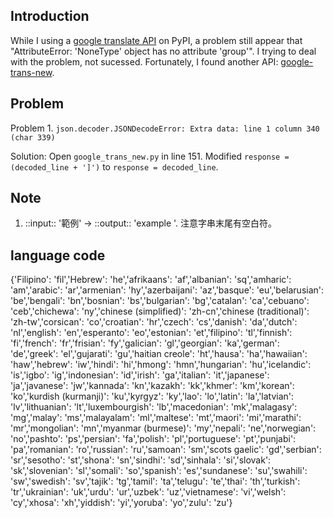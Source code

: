 ## Introduction
While I using a [google translate API](https://pypi.org/project/googletrans/) on PyPI, a problem still appear that "AttributeError: 'NoneType' object has no attribute 'group'". I trying to deal with the problem, not sucessed. Fortunately, I found another API: [google-trans-new](https://pypi.org/project/google-trans-new/).


## Problem
Problem 1. `json.decoder.JSONDecodeError: Extra data: line 1 column 340 (char 339)`

Solution: Open `google_trans_new.py` in line 151. Modified `response = (decoded_line + ']')` to `response = decoded_line`.

## Note
1. ::input:: '範例' → ::output:: 'example '. 注意字串末尾有空白符。

## language code
{'Filipino': 'fil','Hebrew': 'he','afrikaans': 'af','albanian': 'sq','amharic': 'am','arabic': 'ar','armenian': 'hy','azerbaijani': 'az','basque': 'eu','belarusian': 'be','bengali': 'bn','bosnian': 'bs','bulgarian': 'bg','catalan': 'ca','cebuano': 'ceb','chichewa': 'ny','chinese (simplified)': 'zh-cn','chinese (traditional)': 'zh-tw','corsican': 'co','croatian': 'hr','czech': 'cs','danish': 'da','dutch': 'nl','english': 'en','esperanto': 'eo','estonian': 'et','filipino': 'tl','finnish': 'fi','french': 'fr','frisian': 'fy','galician': 'gl','georgian': 'ka','german': 'de','greek': 'el','gujarati': 'gu','haitian creole': 'ht','hausa': 'ha','hawaiian': 'haw','hebrew': 'iw','hindi': 'hi','hmong': 'hmn','hungarian': 'hu','icelandic': 'is','igbo': 'ig','indonesian': 'id','irish': 'ga','italian': 'it','japanese': 'ja','javanese': 'jw','kannada': 'kn','kazakh': 'kk','khmer': 'km','korean': 'ko','kurdish (kurmanji)': 'ku','kyrgyz': 'ky','lao': 'lo','latin': 'la','latvian': 'lv','lithuanian': 'lt','luxembourgish': 'lb','macedonian': 'mk','malagasy': 'mg','malay': 'ms','malayalam': 'ml','maltese': 'mt','maori': 'mi','marathi': 'mr','mongolian': 'mn','myanmar (burmese)': 'my','nepali': 'ne','norwegian': 'no','pashto': 'ps','persian': 'fa','polish': 'pl','portuguese': 'pt','punjabi': 'pa','romanian': 'ro','russian': 'ru','samoan': 'sm','scots gaelic': 'gd','serbian': 'sr','sesotho': 'st','shona': 'sn','sindhi': 'sd','sinhala': 'si','slovak': 'sk','slovenian': 'sl','somali': 'so','spanish': 'es','sundanese': 'su','swahili': 'sw','swedish': 'sv','tajik': 'tg','tamil': 'ta','telugu': 'te','thai': 'th','turkish': 'tr','ukrainian': 'uk','urdu': 'ur','uzbek': 'uz','vietnamese': 'vi','welsh': 'cy','xhosa': 'xh','yiddish': 'yi','yoruba': 'yo','zulu': 'zu'}
